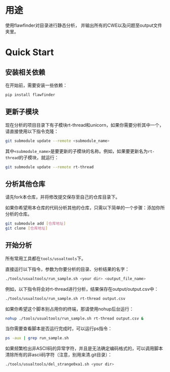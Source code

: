 # 用途

使用flawfinder对目录进行静态分析，
并输出所有的CWE以及问题至output文件夹里。

# Quick Start

## 安装相关依赖
在开始前，需要安装一些依赖：

```bash
pip install flawfinder
```

## 更新子模块
现在分析的项目目录下有子模块rt-thread和unicorn，如果你需要分析其中一个，请直接使用以下指令克隆：

```bash
git submodule update --remote <submodule_name>
```

其中`<submodule_name>`是要更新的子模块的名称。例如，如果要更新名为`rt-thread`的子模块，就运行：

```bash
git submodule update --remote rt-thread
```

## 分析其他仓库

请先fork本仓库，并将修改提交保存至自己的仓库目录下。

如果你希望用本仓库的代码分析其他的仓库，只需以下简单的一个步骤：添加你所分析的仓库。

```bash
git submodule add [仓库地址]
git clone [仓库地址]
```

## 开始分析

所有常用工具都在`tools/usualtools`下。

直接运行以下指令，参数为你要分析的目录、分析结果的名字：

```bash
./tools/usualtools/run_sample.sh <your dir> <output_file_name>
```

例如，以下指令将会对rt-thread进行分析，结果保存在output/output.csv中：

```bash
./tools/usualtools/run_sample.sh rt-thread output.csv
```

如果你希望这个脚本别占用你的终端，那请使用nohup后台运行：
```bash
nohup ./tools/usualtools/run_sample.sh rt-thread output.csv &
```

当你需要查看脚本是否运行完成时，可以运行ps指令：
```bash
ps -aux | grep run_sample.sh
```

如果频繁检出非ASCII码的异常字符，并且是无法确定编码格式的，可以调用脚本清除所有的非ascii码字符（注意，别用来清.git目录）：

```bash
./tools/usualtools/del_strange0xa1.sh <your dir>
```
